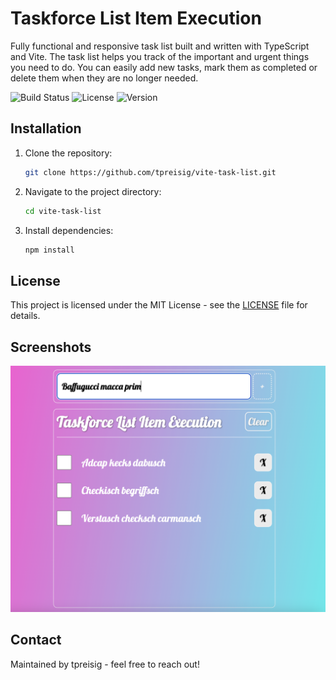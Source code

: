 # Taskforce List Item Execution

Fully functional and responsive task list built and written with TypeScript and Vite. The task list helps you track of the important and urgent things you need to do. You can easily add new tasks, mark them as completed or delete them when they are no longer needed.

![Build Status](https://img.shields.io/badge/build-passing-brightgreen)
![License](https://img.shields.io/badge/license-MIT-blue.svg)
![Version](https://img.shields.io/badge/version-1.0.0-orange)

## Installation

1. Clone the repository:
   ```bash
   git clone https://github.com/tpreisig/vite-task-list.git
   ```
2. Navigate to the project directory:
   ```bash
   cd vite-task-list
   ```
3. Install dependencies:
   ```bash
   npm install
   ```
## License

This project is licensed under the MIT License - see the [LICENSE](LICENSE) file for details.


## Screenshots

![Screenshot](screenshots/checksch.png)

## Contact

Maintained by tpreisig - feel free to reach out!
